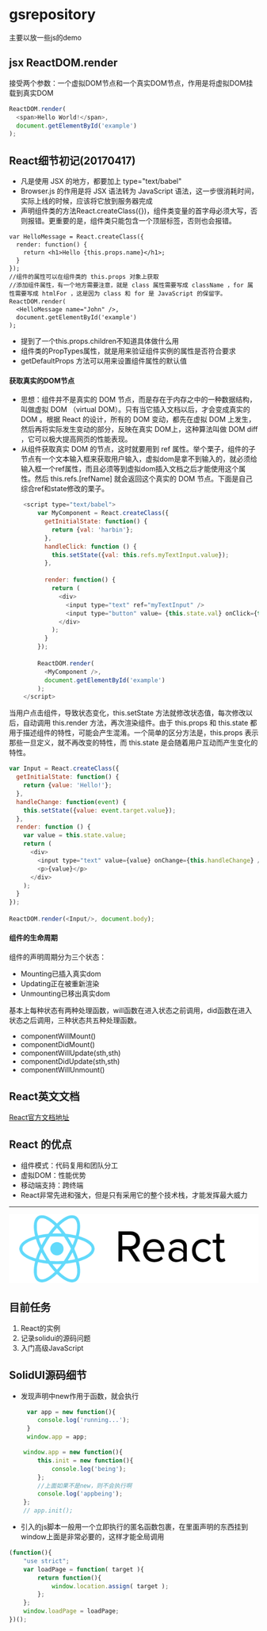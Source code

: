 # gsrepository
主要以放一些js的demo

## jsx ReactDOM.render
接受两个参数：一个虚拟DOM节点和一个真实DOM节点，作用是将虚拟DOM挂载到真实DOM

```javascript
ReactDOM.render(
  <span>Hello World!</span>,
  document.getElementById('example')
);
```

## React细节初记(20170417)
- 凡是使用 JSX 的地方，都要加上 type="text/babel"
- Browser.js 的作用是将 JSX 语法转为 JavaScript 语法，这一步很消耗时间，实际上线的时候，应该将它放到服务器完成
- 声明组件类的方法React.createClass({})，组件类变量的首字母必须大写，否则报错。更重要的是，组件类只能包含一个顶层标签，否则也会报错。
```
var HelloMessage = React.createClass({
  render: function() {
    return <h1>Hello {this.props.name}</h1>;
  }
});
//组件的属性可以在组件类的 this.props 对象上获取
//添加组件属性，有一个地方需要注意，就是 class 属性需要写成 className ，for 属性需要写成 htmlFor ，这是因为 class 和 for 是 JavaScript 的保留字。
ReactDOM.render(
  <HelloMessage name="John" />,
  document.getElementById('example')
);
```
- 提到了一个this.props.children不知道具体做什么用
- 组件类的PropTypes属性，就是用来验证组件实例的属性是否符合要求
- getDefaultProps 方法可以用来设置组件属性的默认值
#### 获取真实的DOM节点
- 思想：组件并不是真实的 DOM 节点，而是存在于内存之中的一种数据结构，叫做虚拟 DOM （virtual DOM）。只有当它插入文档以后，才会变成真实的 DOM 。根据 React 的设计，所有的 DOM 变动，都先在虚拟 DOM 上发生，然后再将实际发生变动的部分，反映在真实 DOM上，这种算法叫做 DOM diff ，它可以极大提高网页的性能表现。
- 从组件获取真实 DOM 的节点，这时就要用到 ref 属性。举个栗子，组件的子节点有一个文本输入框来获取用户输入，虚拟dom是拿不到输入的，就必须给输入框一个ref属性，而且必须等到虚拟dom插入文档之后才能使用这个属性。然后 this.refs.[refName] 就会返回这个真实的 DOM 节点。下面是自己综合ref和state修改的栗子。
```js
    <script type="text/babel">
		var MyComponent = React.createClass({
		  getInitialState: function() {
		    return {val: 'harbin'};
		  },
		  handleClick: function () {
		    this.setState({val: this.refs.myTextInput.value});
		  },

		  render: function() {
		    return (
		      <div>
		        <input type="text" ref="myTextInput" />
		        <input type="button" value= {this.state.val} onClick={this.handleClick} />
		      </div>
		    );
		  }
		});

		ReactDOM.render(
		  <MyComponent />,
		  document.getElementById('example')
		);
    </script>
```
当用户点击组件，导致状态变化，this.setState 方法就修改状态值，每次修改以后，自动调用 this.render 方法，再次渲染组件。由于 this.props 和 this.state 都用于描述组件的特性，可能会产生混淆。一个简单的区分方法是，this.props 表示那些一旦定义，就不再改变的特性，而 this.state 是会随着用户互动而产生变化的特性。
```js
var Input = React.createClass({
  getInitialState: function() {
    return {value: 'Hello!'};
  },
  handleChange: function(event) {
    this.setState({value: event.target.value});
  },
  render: function () {
    var value = this.state.value;
    return (
      <div>
        <input type="text" value={value} onChange={this.handleChange} />
        <p>{value}</p>
      </div>
    );
  }
});

ReactDOM.render(<Input/>, document.body);
```
#### 组件的生命周期
组件的声明周期分为三个状态：
- Mounting已插入真实dom
- Updating正在被重新渲染
- Unmounting已移出真实dom

基本上每种状态有两种处理函数，will函数在进入状态之前调用，did函数在进入状态之后调用，三种状态共五种处理函数。
- componentWillMount()
- componentDidMount()
- componentWillUpdate(sth,sth)
- componentDidUpdate(sth,sth)
- componentWillUnmount()

## React英文文档
[React官方文档地址](https://facebook.github.io/react/)

## React 的优点
- 组件模式：代码复用和团队分工
- 虚拟DOM：性能优势
- 移动端支持：跨终端
- React非常先进和强大，但是只有采用它的整个技术栈，才能发挥最大威力

---

![](./images/react-logo.png)

## 目前任务
1. React的实例
1. 记录solidui的源码问题
1. 入门高级JavaScript

## SolidUI源码细节
- 发现声明中new作用于函数，就会执行
```javascript
	 var app = new function(){
	 	console.log('running...');
	 }
	 window.app = app;
```

```javascript
	window.app = new function(){
		this.init = new function(){
			console.log('being');
		};
		//上面如果不是new，则不会执行啊
		console.log('appbeing');
	};
	// app.init();
```
- 引入的js脚本一般用一个立即执行的匿名函数包裹，在里面声明的东西挂到window上面是非常必要的，这样才能全局调用
```javascript
(function(){
	"use strict";
	var loadPage = function( target ){
		return function(){
			window.location.assign( target );
		};
	};
	window.loadPage = loadPage;
})();
```




